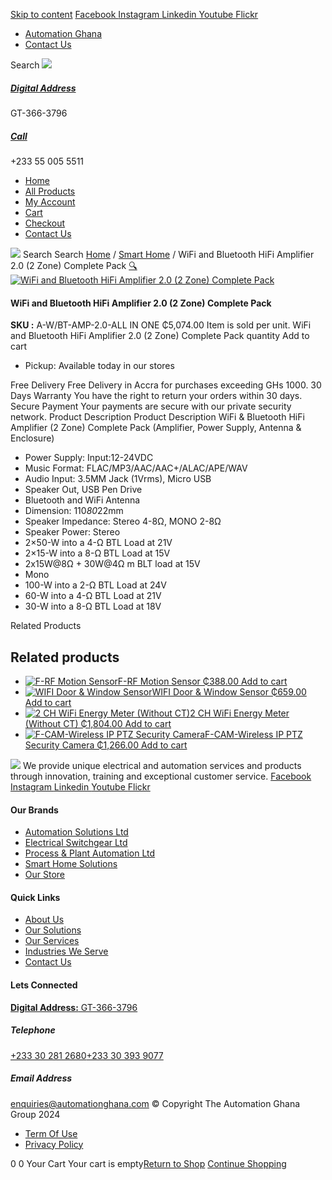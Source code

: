 [Skip to content](https://store.automationghana.com/product/wifi-bluetooth-hifi-amplifier-2-0-2-zone/#content)
[ Facebook ](https://www.facebook.com/automationgh/) [ Instagram ](https://www.instagram.com/automationgh/) [ Linkedin ](https://www.linkedin.com/company/the-automation-ghana-limited/) [ Youtube ](https://www.youtube.com/channel/UCurrRDUSm5oIW39VXjn1u0w) [ Flickr ](https://www.flickr.com/photos/181794037@N07/)
  * [ Automation Ghana ](https://automationghana.com)
  * [ Contact Us ](https://store.automationghana.com/contact/)


Search
[ ![](https://store.automationghana.com/wp-content/uploads/2024/04/Website-TAGG-Logo-BLUE.png) ](https://store.automationghana.com/)
[ ](https://maps.app.goo.gl/m4xeaagWCNbLk4jM6)
#####  [ Digital Address ](https://maps.app.goo.gl/m4xeaagWCNbLk4jM6)
GT-366-3796 
[ ](tel:+233550055511)
#####  [ Call ](tel:+233550055511)
+233 55 005 5511 
  * [Home](https://store.automationghana.com/)
  * [All Products](https://store.automationghana.com/shop/)
  * [My Account](https://store.automationghana.com/my-account/)
  * [Cart](https://store.automationghana.com/cart/)
  * [Checkout](https://store.automationghana.com/checkout/)
  * [Contact Us](https://store.automationghana.com/contact/)


[![](https://store.automationghana.com/wp-content/uploads/2024/04/AutomationGhana_logo_white.png)](https://store.automationghana.com)
Search
Search
[Home](https://store.automationghana.com) / [Smart Home](https://store.automationghana.com/product-category/smart-home/) / WiFi and Bluetooth HiFi Amplifier 2.0 (2 Zone) Complete Pack
[🔍](https://store.automationghana.com/product/wifi-bluetooth-hifi-amplifier-2-0-2-zone/)
[![WiFi and Bluetooth HiFi Amplifier 2.0 \(2 Zone\) Complete Pack](https://store.automationghana.com/wp-content/uploads/2021/10/download.jpg)](https://store.automationghana.com/wp-content/uploads/2021/10/download.jpg)
####  WiFi and Bluetooth HiFi Amplifier 2.0 (2 Zone) Complete Pack 
**SKU :** A-W/BT-AMP-2.0-ALL IN ONE 
₵5,074.00
Item is sold per unit.
WiFi and Bluetooth HiFi Amplifier 2.0 (2 Zone) Complete Pack quantity
Add to cart
  * Pickup: Available today in our stores


Free Delivery 
Free Delivery in Accra for purchases exceeding GHs 1000. 
30 Days Warranty 
You have the right to return your orders within 30 days. 
Secure Payment 
Your payments are secure with our private security network. 
Product Description
Product Description
WiFi & Bluetooth HiFi Amplifier (2 Zone) Complete Pack (Amplifier, Power Supply, Antenna & Enclosure) 
  * Power Supply: Input:12-24VDC
  * Music Format: FLAC/MP3/AAC/AAC+/ALAC/APE/WAV
  * Audio Input: 3.5MM Jack (1Vrms), Micro USB
  * Speaker Out, USB Pen Drive
  * Bluetooth and WiFi Antenna
  * Dimension: 110*80*22mm
  * Speaker Impedance: Stereo 4-8Ω, MONO 2-8Ω
  * Speaker Power: Stereo
  * 2×50-W into a 4-Ω BTL Load at 21V
  * 2×15-W into a 8-Ω BTL Load at 15V
  * 2x15W@8Ω + 30W@4Ω m BLT load at 15V
  * Mono
  * 100-W into a 2-Ω BTL Load at 24V
  * 60-W into a 4-Ω BTL Load at 21V
  * 30-W into a 8-Ω BTL Load at 18V


Related Products 
## Related products
  * [![F-RF Motion Sensor](https://store.automationghana.com/wp-content/uploads/2021/10/images.jpg)F-RF Motion Sensor ₵388.00 ](https://store.automationghana.com/product/f-rf-motion-sensor/)
[Add to cart](https://store.automationghana.com/product/wifi-bluetooth-hifi-amplifier-2-0-2-zone/?add-to-cart=3590)
  * [![WIFI Door & Window Sensor](https://store.automationghana.com/wp-content/uploads/2021/03/door-handle-wifi-neo-sensor-300x300.jpg)WIFI Door & Window Sensor ₵659.00 ](https://store.automationghana.com/product/wifi-operated-door-window-2-sensor/)
[Add to cart](https://store.automationghana.com/product/wifi-bluetooth-hifi-amplifier-2-0-2-zone/?add-to-cart=3307)
  * [![2 CH WiFi Energy Meter \(Without CT\)](https://store.automationghana.com/wp-content/uploads/2021/03/1717575443517ntg603-300x300.jpg)2 CH WiFi Energy Meter (Without CT) ₵1,804.00 ](https://store.automationghana.com/product/wifi-operated-energy-meter-and-contactor-control-c-w-1-ct/)
[Add to cart](https://store.automationghana.com/product/wifi-bluetooth-hifi-amplifier-2-0-2-zone/?add-to-cart=3300)
  * [![F-CAM-Wireless IP PTZ Security Camera](https://store.automationghana.com/wp-content/uploads/2021/03/Sonoff-Wifi-Wireless-Security-Camera-GK-200mp2-B-300x300.jpg)F-CAM-Wireless IP PTZ Security Camera ₵1,266.00 ](https://store.automationghana.com/product/3209/)
[Add to cart](https://store.automationghana.com/product/wifi-bluetooth-hifi-amplifier-2-0-2-zone/?add-to-cart=3209)


![](https://store.automationghana.com/wp-content/uploads/2024/04/AutomationGhana_logo_white.png)
We provide unique electrical and automation services and products through innovation, training and exceptional customer service.
[ Facebook ](https://www.facebook.com/automationgh/) [ Instagram ](https://www.instagram.com/automationgh/) [ Linkedin ](https://www.linkedin.com/company/the-automation-ghana-limited/) [ Youtube ](https://www.youtube.com/channel/UCurrRDUSm5oIW39VXjn1u0w) [ Flickr ](https://www.flickr.com/photos/181794037@N07/)
#### Our Brands
  * [ Automation Solutions Ltd ](https://store.automationghana.com/product/wifi-bluetooth-hifi-amplifier-2-0-2-zone/)
  * [ Electrical Switchgear Ltd ](https://store.automationghana.com/product/wifi-bluetooth-hifi-amplifier-2-0-2-zone/)
  * [ Process & Plant Automation Ltd ](https://store.automationghana.com/product/wifi-bluetooth-hifi-amplifier-2-0-2-zone/)
  * [ Smart Home Solutions ](https://store.automationghana.com/product/wifi-bluetooth-hifi-amplifier-2-0-2-zone/)
  * [ Our Store ](https://store.automationghana.com/product/wifi-bluetooth-hifi-amplifier-2-0-2-zone/)


#### Quick Links
  * [ About Us ](https://store.automationghana.com/product/wifi-bluetooth-hifi-amplifier-2-0-2-zone/)
  * [ Our Solutions ](https://store.automationghana.com/product/wifi-bluetooth-hifi-amplifier-2-0-2-zone/)
  * [ Our Services ](https://store.automationghana.com/product/wifi-bluetooth-hifi-amplifier-2-0-2-zone/)
  * [ Industries We Serve ](https://store.automationghana.com/product/wifi-bluetooth-hifi-amplifier-2-0-2-zone/)
  * [ Contact Us ](https://store.automationghana.com/product/wifi-bluetooth-hifi-amplifier-2-0-2-zone/)


#### Lets Connected
[**Digital Address:** GT-366-3796](https://maps.app.goo.gl/m4xeaagWCNbLk4jM6)
#####  Telephone 
[ +233 30 281 2680](tel:+233302812680)[+233 30 393 9077](https://store.automationghana.com/product/wifi-bluetooth-hifi-amplifier-2-0-2-zone/+233303939077)
#####  Email Address 
enquiries@automationghana.com 
© Copyright The Automation Ghana Group 2024
  * [ Term Of Use ](https://store.automationghana.com/product/wifi-bluetooth-hifi-amplifier-2-0-2-zone/)
  * [ Privacy Policy ](https://store.automationghana.com/product/wifi-bluetooth-hifi-amplifier-2-0-2-zone/)


0
0
Your Cart
Your cart is empty[Return to Shop](https://store.automationghana.com/shop/)
[Continue Shopping](https://store.automationghana.com/product/wifi-bluetooth-hifi-amplifier-2-0-2-zone/)
